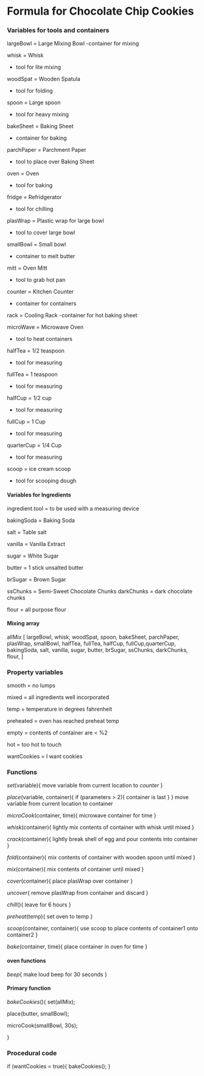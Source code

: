 # Formula for Chocolate Chip Cookies

### Variables for tools and containers


largeBowl = Large Mixing Bowl
-container for mixing

whisk = Whisk
- tool for lite mixing

woodSpat = Wooden Spatula
- tool for folding

spoon = Large spoon
- tool for heavy mixing

bakeSheet = Baking Sheet
- container for baking

parchPaper = Parchment Paper 
- tool to place over Baking Sheet

oven = Oven
- tool for baking 

fridge = Refridgerator
- tool for chilling

plasWrap = Plastic wrap for large bowl
- tool to cover large bowl

smallBowl = Small bowl
- container to melt butter

mitt = Oven Mitt
- tool to grab hot pan

counter = Kitchen Counter 
- container for containers

rack = Cooling Rack
-container for hot baking sheet

microWave = Microwave Oven
- tool to heat containers 

halfTea = 1/2 teaspoon 
- tool for measuring

fullTea = 1 teaspoon
- tool for measuring

halfCup = 1/2 cup
- tool for measuring

fullCup = 1 Cup
- tool for measuring

quarterCup = 1/4 Cup
- tool for measuring

scoop = ice cream scoop
- tool for scooping dough


#### Variables for Ingredients

ingredient.tool = to be used with a measuring device

bakingSoda = Baking Soda

salt = Table salt

vanilla = Vanilla Extract

sugar = White Sugar

butter = 1 stick unsalted butter

brSugar = Brown Sugar

ssChunks = Semi-Sweet Chocolate Chunks
darkChunks = dark chocolate chunks

flour = all purpose flour

#### Mixing array

allMix [
  largeBowl, whisk, woodSpat, spoon, bakeSheet, parchPaper, plasWrap, smallBowl, halfTea, fullTea, halfCup, fullCup,quarterCup, bakingSoda, salt, vanilla, sugar, butter, brSugar, ssChunks, darkChunks, flour,
]



### Property variables
smooth = no lumps

mixed = all ingredients well incorporated

temp = temperature in degrees fahrenheit

preheated = oven has reached preheat temp

empty = contents of container are < %2

hot = too hot to touch

wantCookies = I want cookies

### Functions


*set*(variable){
  move variable from current location to *counter*
}

*place*(variable, container){
  if (parameters > 2){
    container is last
  }
  } move variable from current location to container
  

*microCook*(container, time){
microwave container for time
}

*whisk*(container){
  lightly mix contents of container with whisk until mixed
}

*crack*(container){
  lightly break shell of egg and pour contents into container
}

*fold*(container){
  mix contents of container with wooden spoon until mixed
}

*mix*(container){
  mix contents of container until mixed
}

*cover*(container){
  place plasWrap over container
}

*uncover*{
  remove plasWrap from container and discard
}

*chill*(){
  leave for 6 hours
}

*preheat*(temp){
  set oven to temp
}

*scoop*(container, container){
  use scoop to place contents of container1 onto container2
}

*bake*(container, time){
  place container in oven for time
}
#### oven functions
*beep*{
  make loud beep for 30 seconds
}

#### Primary function

*bakeCookies*(){
  set(allMix);

  place(butter, smallBowl);

  microCook(smallBowl, 30s);


}

### Procedural code

if (wantCookies = true){
  bakeCookies();
}












